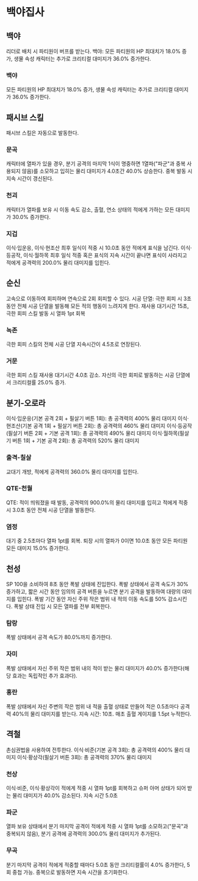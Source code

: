 # 백야집사

## 백야

리더로 배치 시 파티원이 버프를 받는다.
백야: 모든 파티원의 HP 최대치가 18.0% 증가, 생물 속성 캐릭터는 추가로 크리티컬 대미지가 36.0% 증가한다.

### 백야

모든 파티원의 HP 최대치가 18.0% 증가, 생물 속성 캐릭터는 추가로 크리티컬 대미지가 36.0% 증가한다.

## 패시브 스킬

패시브 스킬은 자동으로 발동한다.

### 문곡

캐릭터에 열파가 있을 경우, 분기 공격의 마지막 1식이 명중하면 1열파("파군"과 중복 사용되지 않음)를 소모하고 입히는 물리 대미지가 4.0초간 40.0% 상승한다. 중복 발동 시 지속 시간이 갱신된다.

### 천괴

캐릭터가 열파를 보유 시 이동 속도 감소, 출혈, 연소 상태의 적에게 가하는 모든 대미지가 30.0% 증가한다.

### 지겁

이식·입운응, 이식·현조산 최후 일식이 적중 시 10.0초 동안 적에게 표식을 남긴다. 이식·등공작, 이식·월하목 최후 일식 적중 혹은 표식의 지속 시간이 끝나면 표식이 사라지고 적에게 공격력의 200.0% 물리 대미지를 입힌다.

## 순신

고속으로 이동하여 회피하며 연속으로 2회 회피할 수 있다.
시공 단열: 극한 회피 시 3초 동안 전체 시공 단열을 발동해 모든 적의 행동이 느려지게 한다. 재사용 대기시간 15초, 극한 회피 스킬 발동 시 열파 1pt 회복

### 녹존

극한 회피 스킬의 전체 시공 단열 지속시간이 4.5초로 연장된다.

### 거문

극한 회피 스킬 재사용 대기시간 4.0초 감소. 자신의 극한 회피로 발동하는 시공 단열에서 크리티컬률 25.0% 증가.

## 분기-오로라

이식·입운응(기본 공격 2회 + 필살기 버튼 1회): 총 공격력의 400% 물리 대미지
이식·현조산(기본 공격 1회 + 필살기 버튼 2회): 총 공격력의 460% 물리 대미지
이식·등공작(필살기 버튼 2회 + 기본 공격 1회): 총 공격력의 490% 물리 대미지
이식·월하목(필살기 버튼 1회 + 기본 공격 2회): 총 공격력의 520% 물리 대미지

### 출격-칠살

교대기 개방, 적에게 공격력의 360.0% 물리 대미지를 입힌다.

### QTE-천월

QTE: 적이 띄워졌을 때 발동, 공격력의 900.0%의 물리 대미지를 입히고 적에게 적중 시 3.0초 동안 전체 시공 단열을 발동한다.

### 염정

대기 중 2.5초마다 열파 1pt를 회복. 퇴장 시의 열파가 0이면 10.0초 동안 모든 파티원 모든 대미지 15.0% 증가한다.

## 천성

SP 100을 소비하여 8초 동안 폭발 상태에 진입한다.
폭발 상태에서 공격 속도가 30% 증가하고, 짧은 시간 동안 임의의 공격 버튼을 누르면 분기 공격을 발동하여 대량의 대미지를 입힌다.
폭발 기간 동안 자신 주위 작은 범위 내 적의 이동 속도를 50% 감소시킨다.
폭발 상태 진입 시 모든 열파를 전부 회복한다.

### 탐랑

폭발 상태에서 공격 속도가 80.0%까지 증가한다.

### 자미

폭발 상태에서 자신 주위 작은 범위 내의 적이 받는 물리 대미지가 40.0% 증가한다(해당 효과는 독립적인 추가 효과다).

### 홍란

폭발 상태에서 자신 주변의 작은 범위 내 적을 출혈 상태로 만들어 적은 0.5초마다 공격력 40%의 물리 대미지를 받는다. 지속 시간: 10초. 매초 출혈 게이지를 1.5pt 누적한다.

## 격철

촌심권법을 사용하여 전투한다.
이식·비준(기본 공격 3회): 총 공격력의 400% 물리 대미지
이식·황상각(필살기 버튼 3회): 총 공격력의 370% 물리 대미지

### 천상

이식·비준, 이식·황상각이 적에게 적중 시 열파 1pt를 회복하고 슈퍼 아머 상태가 되어 받는 물리 대미지가 40.0% 감소된다. 지속 시간 5.0초

### 파군

열파 보유 상태에서 분기 마지막 공격이 적에게 적중 시 열파 1pt를 소모하고("문곡"과 중복되지 않음), 분기 공격에 공격력의 300.0% 물리 대미지가 추가된다.

### 무곡

분기 마지막 공격이 적에게 적중할 때마다 5.0초 동안 크리티컬률이 4.0% 증가한다, 5회 중첩 가능. 중복으로 발동하면 지속 시간을 초기화한다.
